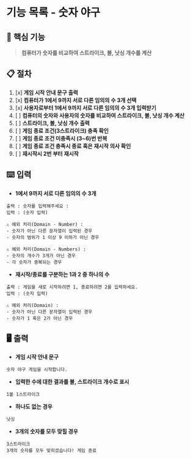 # 기능 목록 - 숫자 야구

## 🎯 핵심 기능
> **컴퓨터가 숫자를 비교하여 스트라이크, 볼, 낫싱 개수를 계산**

## 📋 절차

1. [x] **게임 시작 안내 문구 출력**
2. [x] **컴퓨터가 1에서 9까지 서로 다른 임의의 수 3개 선택**
3. [x] **사용자로부터 1에서 9까지 서로 다른 임의의 수 3개 입력받기**
4. [ ] **컴퓨터의 숫자와 사용자의 숫자를 비교하여 스트라이크, 볼, 낫싱 개수 계산**
5. [ ] **스트라이크, 볼, 낫싱 개수 출력**
6. [ ] **게임 종료 조건(3스트라이크) 충족 확인**
7. [ ] **게임 종료 조건 미충족시 (3~6)번 반복**
8. [ ] **게임 종료 조건 충족시 종료 혹은 재시작 의사 확인**
9. [ ] **재시작시 2번 부터 재시작**

## ⌨️ 입력
- **1에서 9까지 서로 다른 임의의 수 3개**
```
출력 : 숫자를 입력해주세요 : 
입력 : (숫자 입력)

⚠️ 예외 처리(Domain - Number) :
- 숫자가 아닌 다른 문자열이 입력된 경우
- 숫자의 범위가 1 이상 9 이하가 아닌 경우

⚠️ 예외 처리(Domain - Numbers) :
- 숫자의 개수가 3개가 아닌 경우
- 각 숫자가 중복되는 경우
```
- **재시작/종료를 구분하는 1과 2 중 하나의 수**
```
출력 : 게임을 새로 시작하려면 1, 종료하려면 2를 입력하세요.
입력 : (숫자 입력)

⚠️ 예외 처리(Domain) :
- 숫자가 아닌 다른 문자열이 입력된 경우
- 숫자가 1 혹은 2가 아닌 경우
```
## 🖥️ 출력
- **게임 시작 안내 문구**
```
숫자 야구 게임을 시작합니다.
```
- **입력한 수에 대한 결과를 볼, 스트라이크 개수로 표시**
```
1볼 1스트라이크
```
- **하나도 없는 경우**
```
낫싱
```
- **3개의 숫자를 모두 맞힐 경우**
```
3스트라이크
3개의 숫자를 모두 맞히셨습니다! 게임 종료
```